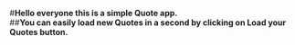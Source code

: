#**Hello everyone this is a simple Quote app.** <br>
##**You can easily load new Quotes in a second by clicking on Load your Quotes button.** <br>

###
